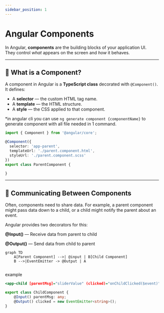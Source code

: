 ```yaml
---
sidebar_position: 1
---
```



# Angular Components

In Angular, **components** are the building blocks of your application UI.  
They control *what* appears on the screen and *how* it behaves.

---

## 🧩 What is a Component?

A component in Angular is a **TypeScript class** decorated with `@Component()`.  
It defines:

- A **selector** — the custom HTML tag name.
- A **template** — the HTML structure.
- A **style** — the CSS applied to that component.


*in angular cli you can use `ng generate component {componentName}` to generate component with all file needed in 1 command.


```ts title="example: parent.component.ts"
import { Component } from '@angular/core';

@Component({
  selector: 'app-parent',
  templateUrl: './parent.component.html',
  styleUrl: './parent.component.scss'
})
export class ParentComponent {

}
```
---
## 🎯 Communicating Between Components

Often, components need to share data.
For example, a parent component might pass data down to a child, or a child might notify the parent about an event.

Angular provides two decorators for this:

**@Input()** — Receive data from parent to child

**@Output()** — Send data from child to parent

```mermaid
graph TD
    A[Parent Component] -->| @input | B[Child Component]
    B -->|EventEmitter -> @Output | A
    
```

example

``` parent.component.html
<app-child [parentMsg]="sliderValue" (clicked)="onChildClicked($event)"></app-child>
```

``` child.component.ts
export class ChildComponent {
    @Input() parentMsg: any;
    @Output() clicked = new EventEmitter<string>();
}
```